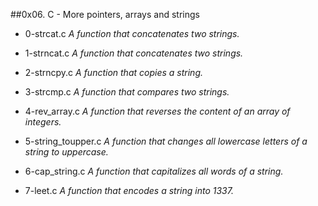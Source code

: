 ##0x06. C - More pointers, arrays and strings

- 0-strcat.c *A function that concatenates two strings.*

- 1-strncat.c *A function that concatenates two strings.*

- 2-strncpy.c *A function that copies a string.*

- 3-strcmp.c *A function that compares two strings.*

- 4-rev_array.c *A function that reverses the content of an array of integers.*

- 5-string_toupper.c *A function that changes all lowercase letters of a string to uppercase.*

- 6-cap_string.c *A function that capitalizes all words of a string.*

- 7-leet.c *A function that encodes a string into 1337.*
